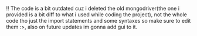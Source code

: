 !!
The code is a bit outdated cuz i deleted the old mongodriver(the one i provided is a bit diff to what i used while coding the project), not the whole code tho just the import statements and some syntaxes so make sure to edit them :>,
also on future updates im gonna add gui to it.
